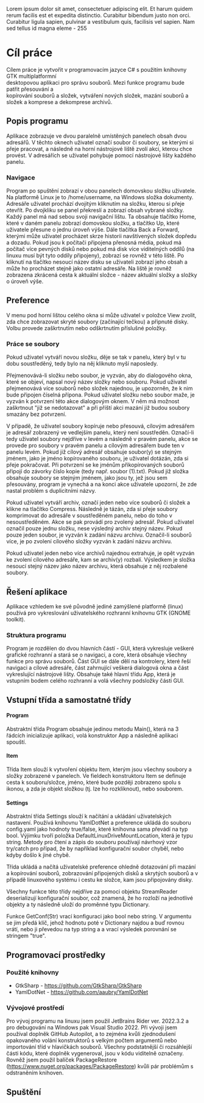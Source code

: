 Lorem ipsum dolor sit amet, consectetuer adipiscing elit. Et harum quidem rerum facilis est et expedita distinctio. Curabitur bibendum justo non orci. Curabitur ligula sapien, pulvinar a vestibulum quis, facilisis vel sapien. Nam sed tellus id magna eleme - 255



# Cíl práce
Cílem práce je vytvořit v programovacím jazyce C# s použitím knihovny GTK multiplatformní  
desktopovou aplikaci pro správu souborů. Mezi funkce programu bude patřit přesouvání a  
kopírování souborů a složek, vytváření nových složek, mazání souborů a složek a komprese a dekomprese archivů.

## Popis programu
Aplikace zobrazuje ve dvou paralelně umístěných panelech obsah dvou adresářů. V těchto oknech uživatel označí soubor či soubory, se kterými si přeje pracovat, a následně na horní nástrojové liště zvolí akci, kterou chce provést. V adresářích se uživatel pohybuje pomocí nástrojové lišty každého panelu.

### Navigace
Program po spuštění zobrazí v obou panelech domovskou složku uživatele. Na platformě Linux je to /home/username, na Windows složka dokumenty. Adresáře uživatel prochází dvojitým kliknutím na složku, kterou si přeje otevřít. Po dvojkliku se panel překreslí a zobrazí obsah vybrané složky.
Každý panel má nad sebou svoji navigační lištu. Ta obsahuje tlačítko Home, které v daném panelu zobrazí domovskou složku, a tlačítko Up, které uživatele přesune o jednu úroveň výše. Dále tlačítka Back a Forward, kterými může uživatel procházet skrze historii navštívených složek dopředu a dozadu. Pokud jsou k počítači připojena přenosná média, pokud má počítač více pevných disků nebo pokud má disk více viditelných oddílů (na linuxu musí být tyto oddíly připojeny), zobrazí se rovněž v této liště. Po kliknutí na tlačítko nesoucí název disku se uživateli zobrazí jeho obsah a může ho procházet stejně jako ostatní adresáře.
Na liště je rovněž zobrazena zkrácená cesta k aktuální složce - název aktuální složky a složky o úroveň výše.

## Preference
V menu pod horní lištou celého okna si může uživatel v položce View zvolit, zda chce zobrazovat skryté soubory (začínající tečkou) a připnuté disky. Volbu provede zaškrtnutím nebo odškrtnutím příslušné položky. 

### Práce se soubory
Pokud uživatel vytváří novou složku, děje se tak v panelu, který byl v tu dobu soustředěný, tedy bylo na něj kliknuto myší naposledy.

Přejmenovává-li složku nebo soubor, je vyzván, aby do dialogového okna, které se objeví, napsal nový název složky nebo souboru. Pokud uživatel přejmenovává více souborů nebo složek najednou, je upozorněn, že k nim bude připojen číselná přípona.
Pokud uživatel složku nebo soubor maže, je vyzván k potvrzení této akce dialogovým oknem. V něm má možnost zaškrtnout "již se nedotazovat" a při příští akci mazání již budou soubory smazány bez potvrzení.

V případě, že uživatel soubory kopíruje nebo přesouvá, cílovým adresářem je adresář zobrazený ve vedlejším panelu, který není soustředěn. Označí-li tedy uživatel soubory nejdříve v levém a následně v pravém panelu, akce se provede pro soubory v pravém panelu a cílovým adresářem bude ten v panelu levém. Pokud již cílový adresář obsahuje soubor(y) se stejným jménem, jako je jméno kopírovaného souboru, je uživatel dotázán, zda si přeje pokračovat. Při potvrzení se ke jménům přikopírovaných souborů připojí do závorky číslo kopie (tedy např. soubor (1).txt). Pokud již složka obsahuje soubory se stejným jménem, jako jsou ty, jež jsou sem přesouvány, program je vynechá a na konci akce uživatele upozorní, že zde nastal problém s duplicitními názvy.

Pokud uživatel vytváří archiv, označí jeden nebo více souborů či složek a klikne na tlačítko Compress. Následně je tázán, zda si přeje soubory komprimovat do adresáře v soustředěném panelu, nebo do toho v nesoustředěném. Akce se pak provádí pro zvolený adresář. Pokud uživatel označil pouze jednu složku, nese výsledný archiv stejný název. Pokud pouze jeden soubor, je vyzván k zadání názvu archivu. Označil-li souborů více, je po zvolení cílového složky vyzván k zadání názvu archivu.

Pokud uživatel jeden nebo více archivů najednou extrahuje, je opět vyzván ke zvolení cílového adresáře, kam se archiv(y) rozbalí. Výsledkem je složka nesoucí stejný název jako název archivu, která obsahuje z něj rozbalené soubory.

## Řešení aplikace
Aplikace vzhledem ke své původně jediné zamýšlené platformě (linux) používá pro vykreslování uživatelského rozhranní knihovnu GTK (GNOME toolkit).

### Struktura programu
Program je rozdělen do dvou hlavních částí - GUI, která vykresluje veškeré grafické rozhranní a stará se o navigaci, a core, která obsahuje všechny funkce pro správu souborů.
Část GUI se dále dělí na kontrolery, které řeší navigaci a cílové adresáře, část zahrnující veškerá dialogová okna a část vykreslující nástrojové lišty. Obsahuje také hlavní třídu App, která je vstupním bodem celého rozhranní a volá všechny podsložky části GUI.

## Vstupní třída a samostatné třídy
#### Program
Abstraktní třída Program obsahuje jedinou metodu Main(), která na 3 řádcích inicializuje aplikaci, volá konstruktor App a následně aplikaci spouští.

#### Item
Třída Item slouží k vytvoření objektu Item, kterým jsou všechny soubory a složky zobrazené v panelech. Ve fieldech konstruktoru Item se definuje cesta k souboru/složce, jméno, které bude později zobrazeno spolu s ikonou, a zda je objekt složkou (tj. lze ho rozkliknout), nebo souborem.

#### Settings
Abstraktní třída Settings slouží k načítání a ukládání uživatelských nastavení. Používá knihovnu YamlDotNet a preference ukládá do souboru config.yaml jako hodnoty true/false, které knihovna sama převádí na typ bool. Výjimku tvoří položka DefaultLinuxDriveMountLocation, která je typu string. Metody pro čtení a zápis do souboru používají návrhový vzor try/catch pro případ, že by například konfigurační soubor chyběl, nebo kdyby došlo k jiné chybě.

Třída ukládá a načítá uživatelské preference ohledně dotazování při mazání a kopírování souborů, zobrazování připojených disků a skrytých souborů a v případě linuxového systému i cestu ke složce, kam jsou připojovány disky.

Všechny funkce této třídy nejdříve za pomoci objektu StreamReader deserializují konfigurační soubor, což znamená, že ho rozloží na jednotlivé objekty a ty následně uloží do proměnné typu Dictionary.

Funkce GetConf(Str) vrací konfiguraci jako bool nebo string. V argumentu se jim předá klíč, jehož hodnotu poté v Dictionary najdou a buď rovnou vrátí, nebo ji převedou na typ string a a vrací výsledek porovnání se stringem "true".  


















## Programovací prostředky

### Použité knihovny
- GtkSharp - https://github.com/GtkSharp/GtkSharp
- YamlDotNet - https://github.com/aaubry/YamlDotNet

### Vývojové prostředí
Pro vývoj programu na linuxu jsem použil JetBrains Rider ver. 2022.3.2 a pro debugování na Windows pak Visual Studio 2022. Při vývoji jsem používal doplněk GitHub Autopilot, a to zejména kvůli zjednodušení opakovaného volání konstruktorů s velkým počtem argumentů nebo importování tříd v hlavičkách souborů. Všechny podstatnější či rozsáhlejší části kódu, které doplněk vygeneroval, jsou v kódu viditelně označeny. Rovněž jsem použil balíček PackageRestore (https://www.nuget.org/packages/PackageRestore) kvůli pár problémům s odstraněním knihoven.

## Spuštění
